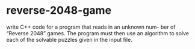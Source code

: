 # reverse-2048-game
write C++ code for a program that reads in an unknown num- ber of “Reverse 2048” games. The program must then use an algorithm to solve each of the solvable puzzles given in the input file.
